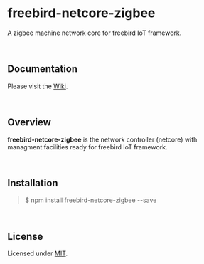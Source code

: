 # freebird-netcore-zigbee
A zigbee machine network core for freebird IoT framework.  

<br />

## Documentation  

Please visit the [Wiki](https://github.com/freebirdjs/freebird-netcore-zigbee/wiki).

<br />

## Overview  

**freebird-netcore-zigbee** is the network controller (netcore) with managment facilities ready for freebird IoT framework.  

<br />

## Installation  

> $ npm install freebird-netcore-zigbee --save

<br />

## License  

Licensed under [MIT](https://github.com/freebirdjs/freebird-netcore-zigbee/blob/master/LICENSE).
